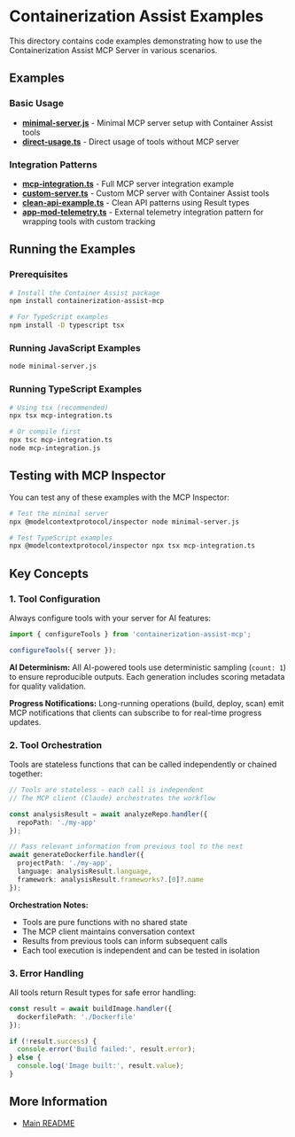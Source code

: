 # Containerization Assist Examples

This directory contains code examples demonstrating how to use the Containerization Assist MCP Server in various scenarios.

## Examples

### Basic Usage

- **[minimal-server.js](./minimal-server.js)** - Minimal MCP server setup with Container Assist tools
- **[direct-usage.ts](./direct-usage.ts)** - Direct usage of tools without MCP server

### Integration Patterns

- **[mcp-integration.ts](./mcp-integration.ts)** - Full MCP server integration example
- **[custom-server.ts](./custom-server.ts)** - Custom MCP server with Container Assist tools
- **[clean-api-example.ts](./clean-api-example.ts)** - Clean API patterns using Result types
- **[app-mod-telemetry.ts](./app-mod-telemetry.ts)** - External telemetry integration pattern for wrapping tools with custom tracking

## Running the Examples

### Prerequisites

```bash
# Install the Container Assist package
npm install containerization-assist-mcp

# For TypeScript examples
npm install -D typescript tsx
```

### Running JavaScript Examples

```bash
node minimal-server.js
```

### Running TypeScript Examples

```bash
# Using tsx (recommended)
npx tsx mcp-integration.ts

# Or compile first
npx tsc mcp-integration.ts
node mcp-integration.js
```

## Testing with MCP Inspector

You can test any of these examples with the MCP Inspector:

```bash
# Test the minimal server
npx @modelcontextprotocol/inspector node minimal-server.js

# Test TypeScript examples
npx @modelcontextprotocol/inspector npx tsx mcp-integration.ts
```

## Key Concepts

### 1. Tool Configuration

Always configure tools with your server for AI features:

```typescript
import { configureTools } from 'containerization-assist-mcp';

configureTools({ server });
```

**AI Determinism:**
All AI-powered tools use deterministic sampling (`count: 1`) to ensure reproducible outputs. Each generation includes scoring metadata for quality validation.

**Progress Notifications:**
Long-running operations (build, deploy, scan) emit MCP notifications that clients can subscribe to for real-time progress updates.

### 2. Tool Orchestration

Tools are stateless functions that can be called independently or chained together:

```typescript
// Tools are stateless - each call is independent
// The MCP client (Claude) orchestrates the workflow

const analysisResult = await analyzeRepo.handler({
  repoPath: './my-app'
});

// Pass relevant information from previous tool to the next
await generateDockerfile.handler({
  projectPath: './my-app',
  language: analysisResult.language,
  framework: analysisResult.frameworks?.[0]?.name
});
```

**Orchestration Notes:**
- Tools are pure functions with no shared state
- The MCP client maintains conversation context
- Results from previous tools can inform subsequent calls
- Each tool execution is independent and can be tested in isolation

### 3. Error Handling

All tools return Result types for safe error handling:

```typescript
const result = await buildImage.handler({ 
  dockerfilePath: './Dockerfile' 
});

if (!result.success) {
  console.error('Build failed:', result.error);
} else {
  console.log('Image built:', result.value);
}
```

## More Information

- [Main README](../../README.md)